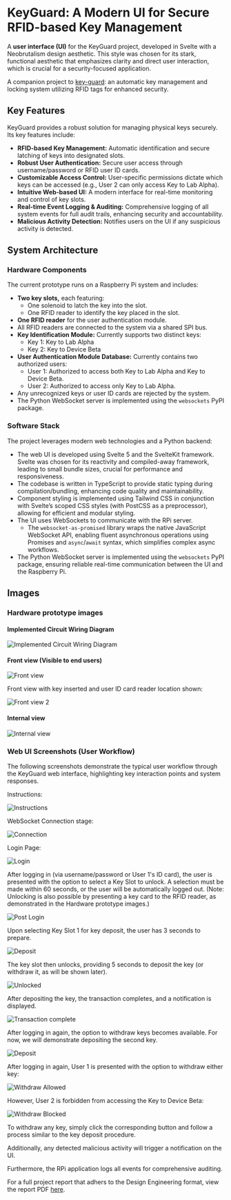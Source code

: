 # KeyGuard: A Modern UI for Secure RFID-based Key Management

A **user interface (UI)** for the KeyGuard project, developed in Svelte with a Neobrutalism design aesthetic. This style was chosen for its stark, functional aesthetic that emphasizes clarity and direct user interaction, which is crucial for a security-focused application.

A companion project to [key-guard](https://github.com/aryan-programmer/key-guard): an automatic key management and locking system utilizing RFID tags for enhanced security.

## Key Features

KeyGuard provides a robust solution for managing physical keys securely. Its key features include:

- **RFID-based Key Management:** Automatic identification and secure latching of keys into designated slots.
- **Robust User Authentication:** Secure user access through username/password or RFID user ID cards.
- **Customizable Access Control:** User-specific permissions dictate which keys can be accessed (e.g., User 2 can only access Key to Lab Alpha).
- **Intuitive Web-based UI:** A modern interface for real-time monitoring and control of key slots.
- **Real-time Event Logging & Auditing:** Comprehensive logging of all system events for full audit trails, enhancing security and accountability.
- **Malicious Activity Detection:** Notifies users on the UI if any suspicious activity is detected.

## System Architecture

### Hardware Components

The current prototype runs on a Raspberry Pi system and includes:

- **Two key slots,** each featuring:
  - One solenoid to latch the key into the slot.
  - One RFID reader to identify the key placed in the slot.
- **One RFID reader** for the user authentication module.
- All RFID readers are connected to the system via a shared SPI bus.
- **Key Identification Module:** Currently supports two distinct keys:
  - Key 1: Key to Lab Alpha
  - Key 2: Key to Device Beta
- **User Authentication Module Database:** Currently contains two authorized users:
  - User 1: Authorized to access both Key to Lab Alpha and Key to Device Beta.
  - User 2: Authorized to access only Key to Lab Alpha.
- Any unrecognized keys or user ID cards are rejected by the system.
- The Python WebSocket server is implemented using the `websockets` PyPI package.

### Software Stack

The project leverages modern web technologies and a Python backend:

- The web UI is developed using Svelte 5 and the SvelteKit framework. Svelte was chosen for its reactivity and compiled-away framework, leading to small bundle sizes, crucial for performance and responsiveness.
- The codebase is written in TypeScript to provide static typing during compilation/bundling, enhancing code quality and maintainability.
- Component styling is implemented using Tailwind CSS in conjunction with Svelte’s scoped CSS styles (with PostCSS as a preprocessor), allowing for efficient and modular styling.
- The UI uses WebSockets to communicate with the RPi server.
  - The `websocket-as-promised` library wraps the native JavaScript WebSocket API, enabling fluent asynchronous operations using Promises and `async`/`await` syntax, which simplifies complex async workflows.
- The Python WebSocket server is implemented using the `websockets` PyPI package, ensuring reliable real-time communication between the UI and the Raspberry Pi.

## Images

### Hardware prototype images

#### Implemented Circuit Wiring Diagram

![Implemented Circuit Wiring Diagram](./screenshots/Block%20Diagram.drawio.png)

#### Front view (Visible to end users)

![Front view](./screenshots/front.jpg)

Front view with key inserted and user ID card reader location shown:

![Front view 2](./screenshots/front-with-cards.jpg)

#### Internal view

![Internal view](./screenshots/internal.jpg)

### Web UI Screenshots (User Workflow)

The following screenshots demonstrate the typical user workflow through the KeyGuard web interface, highlighting key interaction points and system responses.

Instructions:

![Instructions](./screenshots/0-Instructions.png)

WebSocket Connection stage:

![Connection](./screenshots/1-conn.png)

Login Page:

![Login](./screenshots/2-login.png)

After logging in (via username/password or User 1's ID card), the user is presented with the option to select a Key Slot to unlock. A selection must be made within 60 seconds, or the user will be automatically logged out. (Note: Unlocking is also possible by presenting a key card to the RFID reader, as demonstrated in the Hardware prototype images.)

![Post Login](./screenshots/3-select-key.png)

Upon selecting Key Slot 1 for key deposit, the user has 3 seconds to prepare.

![Deposit](./screenshots/4-deposit-key.png)

The key slot then unlocks, providing 5 seconds to deposit the key (or withdraw it, as will be shown later).

![Unlocked](./screenshots/5-unlocked.png)

After depositing the key, the transaction completes, and a notification is displayed.

![Transaction complete](./screenshots/6-transaction-complete.png)

After logging in again, the option to withdraw keys becomes available. For now, we will demonstrate depositing the second key.

![Deposit](./screenshots/7-deposit.png)

After logging in again, User 1 is presented with the option to withdraw either key:

![Withdraw Allowed](./screenshots/8-withdraw-allowed.png)

However, User 2 is forbidden from accessing the Key to Device Beta:

![Withdraw Blocked](./screenshots/9-withdraw-blocked.png)

To withdraw any key, simply click the corresponding button and follow a process similar to the key deposit procedure.

Additionally, any detected malicious activity will trigger a notification on the UI.

Furthermore, the RPi application logs all events for comprehensive auditing.

For a full project report that adhers to the Design Engineering format, view the report PDF [here](./design_engineering_report.pdf).

